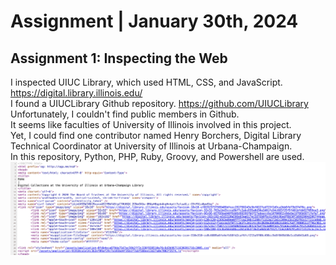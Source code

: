 # Assignment | January 30th, 2024
## Assignment 1: Inspecting the Web
I inspected UIUC Library, which used HTML, CSS, and JavaScript. https://digital.library.illinois.edu/ \
I found a UIUCLibrary Github repository. https://github.com/UIUCLibrary \
Unfortunately, I couldn't find public members in Github. \
It seems like faculties of University of Illinois involved in this project. \
Yet, I could find one contributor named Henry Borchers, Digital Library Technical Coordinator at University of Illinois at Urbana-Champaign. \
In this repository, Python, PHP, Ruby, Groovy, and Powershell are used. \
![alt text](script.png)